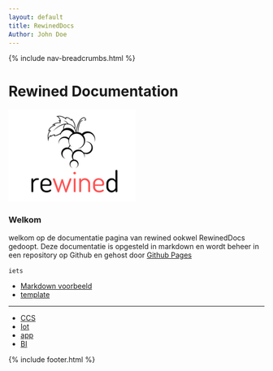 ```yaml
---
layout: default
title: RewinedDocs
Author: John Doe
---
```


{% include nav-breadcrumbs.html %}

# Rewined Documentation
![Rewined](media/logo/rewined_logo_s.png)

### Welkom

welkom op de documentatie pagina van rewined ookwel RewinedDocs gedoopt.
Deze documentatie is opgesteld in markdown en wordt beheer in een repository op Github en gehost door
[Github Pages](https://rob-van-looveren.github.io/RewinedDocs/)

```
iets
```
* [Markdown voorbeeld](markdown.md)
* [template](template.md)

----

* [CCS](ccs/)
* [Iot](iot/)
* [app](app/)
* [BI](bi/)

     
{% include footer.html %}
